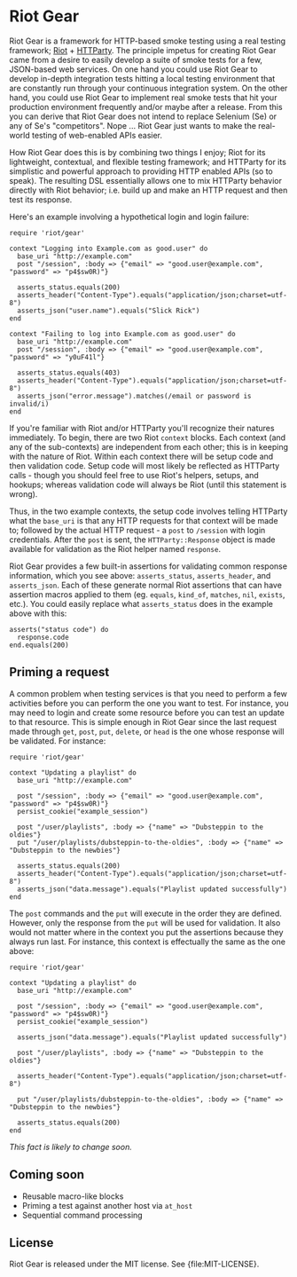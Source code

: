 # Riot Gear

Riot Gear is a framework for HTTP-based smoke testing using a real testing framework; [Riot](http://thumblemonks.github.com/riot) + [HTTParty](http://github.com/jnunemaker/httparty). The principle impetus for creating Riot Gear came from a desire to easily develop a suite of smoke tests for a few, JSON-based web services. On one hand you could use Riot Gear to develop in-depth integration tests hitting a local testing environment that are constantly run through your continuous integration system. On the other hand, you could use Riot Gear to implement real smoke tests that hit your production environment frequently and/or maybe after a release. From this you can derive that Riot Gear does not intend to replace Selenium (Se) or any of Se's "competitors". Nope ... Riot Gear just wants to make the real-world testing of web-enabled APIs easier.

How Riot Gear does this is by combining two things I enjoy; Riot for its lightweight, contextual, and flexible testing framework; and HTTParty for its simplistic and powerful approach to providing HTTP enabled APIs (so to speak). The resulting DSL essentially allows one to mix HTTParty behavior directly with Riot behavior; i.e. build up and make an HTTP request and then test its response.

Here's an example involving a hypothetical login and login failure:

    require 'riot/gear'

    context "Logging into Example.com as good.user" do
      base_uri "http://example.com"
      post "/session", :body => {"email" => "good.user@example.com", "password" => "p4$sw0R)"}

      asserts_status.equals(200)
      asserts_header("Content-Type").equals("application/json;charset=utf-8")
      asserts_json("user.name").equals("Slick Rick")
    end

    context "Failing to log into Example.com as good.user" do
      base_uri "http://example.com"
      post "/session", :body => {"email" => "good.user@example.com", "password" => "y0uF41l"}

      asserts_status.equals(403)
      asserts_header("Content-Type").equals("application/json;charset=utf-8")
      asserts_json("error.message").matches(/email or password is invalid/i)
    end

If you're familiar with Riot and/or HTTParty you'll recognize their natures immediately. To begin, there are two Riot `context` blocks. Each context (and any of the sub-contexts) are independent from each other; this is in keeping with the nature of Riot. Within each context there will be setup code and then validation code. Setup code will most likely be reflected as HTTParty calls - though you should feel free to use Riot's helpers, setups, and hookups; whereas validation code will always be Riot (until this statement is wrong).

Thus, in the two example contexts, the setup code involves telling HTTParty what the `base_uri` is that any HTTP requests for that context will be made to; followed by the actual HTTP request - a `post` to `/session` with login credentials. After the `post` is sent, the `HTTParty::Response` object is made available for validation as the Riot helper named `response`.

Riot Gear provides a few built-in assertions for validating common response information, which you see above: `asserts_status`, `asserts_header`, and `asserts_json`. Each of these generate normal Riot assertions that can have assertion macros applied to them (eg. `equals`, `kind_of`, `matches`, `nil`, `exists`, etc.). You could easily replace what `asserts_status` does in the example above with this:

    asserts("status code") do
      response.code
    end.equals(200)

## Priming a request

A common problem when testing services is that you need to perform a few activities before you can perform the one you want to test. For instance, you may need to login and create some resource before you can test an update to that resource. This is simple enough in Riot Gear since the last request made through `get`, `post`, `put`, `delete`, or `head` is the one whose response will be validated. For instance:

    require 'riot/gear'

    context "Updating a playlist" do
      base_uri "http://example.com"

      post "/session", :body => {"email" => "good.user@example.com", "password" => "p4$sw0R)"}
      persist_cookie("example_session")

      post "/user/playlists", :body => {"name" => "Dubsteppin to the oldies"}
      put "/user/playlists/dubsteppin-to-the-oldies", :body => {"name" => "Dubsteppin to the newbies"}

      asserts_status.equals(200)
      asserts_header("Content-Type").equals("application/json;charset=utf-8")
      asserts_json("data.message").equals("Playlist updated successfully")
    end

The `post` commands and the `put` will execute in the order they are defined. However, only the response from the `put` will be used for validation. It also would not matter where in the context you put the assertions because they always run last. For instance, this context is effectually the same as the one above:

    require 'riot/gear'

    context "Updating a playlist" do
      base_uri "http://example.com"

      post "/session", :body => {"email" => "good.user@example.com", "password" => "p4$sw0R)"}
      persist_cookie("example_session")

      asserts_json("data.message").equals("Playlist updated successfully")

      post "/user/playlists", :body => {"name" => "Dubsteppin to the oldies"}

      asserts_header("Content-Type").equals("application/json;charset=utf-8")

      put "/user/playlists/dubsteppin-to-the-oldies", :body => {"name" => "Dubsteppin to the newbies"}

      asserts_status.equals(200)
    end

*This fact is likely to change soon.*

## Coming soon

* Reusable macro-like blocks
* Priming a test against another host via `at_host`
* Sequential command processing

## License

Riot Gear is released under the MIT license. See {file:MIT-LICENSE}.
